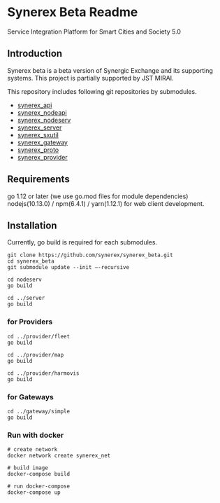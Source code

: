# Synerex Beta Readme
Service Integration Platform for Smart Cities and Society 5.0

## Introduction
Synerex beta is a beta version of Synergic Exchange and its supporting systems.
This project is partially supported by JST MIRAI.

This repository includes following git repositories by submodules.
- [synerex_api](https://github.com/synerex/synerex_api)
- [synerex_nodeapi](https://github.com/synerex/synerex_nodeapi)
- [synerex_nodeserv](https://github.com/synerex/synerex_nodeserv)
- [synerex_server](https://github.com/synerex/synerex_server)
- [synerex_sxutil](https://github.com/synerex/synerex_sxutil)
- [synerex_gateway](https://github.com/synerex/synerex_gateway)
- [synerex_proto](https://github.com/synerex/synerex_proto)
- [synerex_provider](https://github.com/synerex/synerex_provider)

## Requirements
go 1.12 or later (we use go.mod files for module dependencies)
nodejs(10.13.0) / npm(6.4.1) / yarn(1.12.1) for web client development.

## Installation
Currently, go build is required for each submodules.

    git clone https://github.com/synerex/synerex_beta.git
    cd synerex_beta
    git submodule update --init –-recursive

    cd nodeserv
    go build

    cd ../server
    go build

### for Providers

    cd ../provider/fleet
    go build

    cd ../provider/map
    go build

    cd ../provider/harmovis
    go build

### for Gateways

    cd ../gateway/simple
    go build

### Run with docker
``` shell
# create network
docker network create synerex_net

# build image
docker-compose build

# run docker-compose
docker-compose up
```
